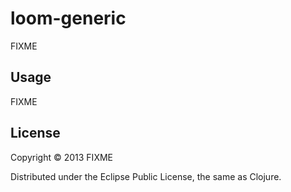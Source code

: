 # loom-generic

FIXME

## Usage

FIXME

## License

Copyright © 2013 FIXME

Distributed under the Eclipse Public License, the same as Clojure.
